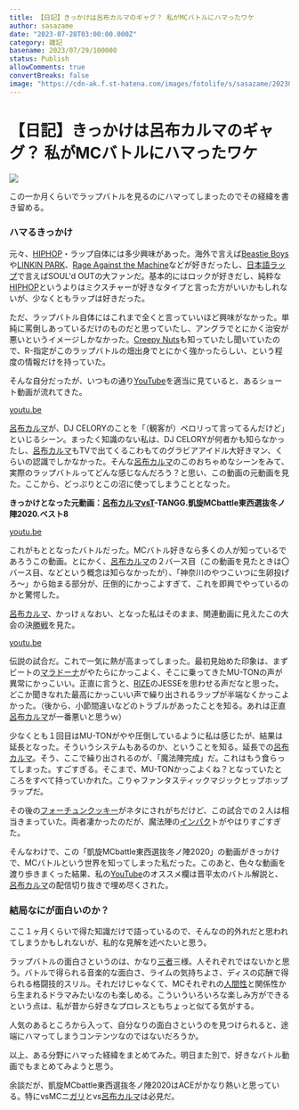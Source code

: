 ```yaml
---
title: 【日記】きっかけは呂布カルマのギャグ？ 私がMCバトルにハマったワケ
author: sasazame
date: "2023-07-28T03:00:00.000Z"
category: 雑記
basename: 2023/07/29/100000
status: Publish
allowComments: true
convertBreaks: false
image: "https://cdn-ak.f.st-hatena.com/images/fotolife/s/sasazame/20230727/20230727195126.png"
---
```

# 【日記】きっかけは呂布カルマのギャグ？ 私がMCバトルにハマったワケ

![](https://cdn-ak.f.st-hatena.com/images/fotolife/s/sasazame/20230727/20230727195126.png)

この一か月くらいでラップバトルを見るのにハマってしまったのでその経緯を書き留める。

<!-- Extended Body -->

### ハマるきっかけ

元々、[HIPHOP](https://d.hatena.ne.jp/keyword/HIPHOP)・ラップ自体には多少興味があった。海外で言えば[Beastie Boys](https://d.hatena.ne.jp/keyword/Beastie%20Boys)や[LINKIN PARK](https://d.hatena.ne.jp/keyword/LINKIN%20PARK)、[Rage Against the Machine](https://d.hatena.ne.jp/keyword/Rage%20Against%20the%20Machine)などが好きだったし、[日本語ラップ](https://d.hatena.ne.jp/keyword/%C6%FC%CB%DC%B8%EC%A5%E9%A5%C3%A5%D7)で言えばSOUL'd OUTの大ファンだ。基本的にはロックが好きだし、純粋な[HIPHOP](https://d.hatena.ne.jp/keyword/HIPHOP)というよりはミクスチャーが好きなタイプと言った方がいいかもしれないが、少なくともラップは好きだった。

ただ、ラップバトル自体にはこれまで全くと言っていいほど興味がなかった。単純に罵倒しあっているだけのものだと思っていたし、アングラでとにかく治安が悪いというイメージしかなかった。[Creepy Nuts](https://d.hatena.ne.jp/keyword/Creepy%20Nuts)も知っていたし聞いていたので、R-指定がこのラップバトルの畑出身でとにかく強かったらしい、という程度の情報だけを持っていた。

そんな自分だったが、いつもの通り[YouTube](https://d.hatena.ne.jp/keyword/YouTube)を適当に見ていると、あるショート動画が流れてきた。

[youtu.be](https://youtu.be/hulOKfuE_-Q)

[呂布カルマ](https://d.hatena.ne.jp/keyword/%CF%A4%C9%DB%A5%AB%A5%EB%A5%DE)が、DJ CELORYのことを「（観客が）ペロリって言ってるんだけど」といじるシーン。まったく知識のない私は、DJ CELORYが何者かも知らなかったし、[呂布カルマ](https://d.hatena.ne.jp/keyword/%CF%A4%C9%DB%A5%AB%A5%EB%A5%DE)もTVで出てくるこわもてのグラビアアイドル大好きマン、くらいの認識でしかなかった。そんな[呂布カルマ](https://d.hatena.ne.jp/keyword/%CF%A4%C9%DB%A5%AB%A5%EB%A5%DE)のこのおちゃめなシーンをみて、実際のラップバトルってどんな感じなんだろう？と思い、この動画の元動画を見た。ここから、どっぷりとこの沼に使ってしまうこととなった。

**きっかけとなった元動画：[呂布カルマ](https://d.hatena.ne.jp/keyword/%CF%A4%C9%DB%A5%AB%A5%EB%A5%DE)[vsT](https://d.hatena.ne.jp/keyword/vsT)\-TANGG.凱旋MCbattle東西選抜冬ノ陣2020.ベスト8**

[youtu.be](https://youtu.be/No1qz2ErB7k)

これがもととなったバトルだった。MCバトル好きなら多くの人が知っているであろうこの動画。とにかく、[呂布カルマ](https://d.hatena.ne.jp/keyword/%CF%A4%C9%DB%A5%AB%A5%EB%A5%DE)の２バース目（この動画を見たときは〇バース目、などという概念は知らなかったが）、「神奈川のやつこいつに生卵投げろ～」から始まる部分が、圧倒的にかっこよすぎて、これを即興でやっているのかと驚愕した。

[呂布カルマ](https://d.hatena.ne.jp/keyword/%CF%A4%C9%DB%A5%AB%A5%EB%A5%DE)、かっけぇなおい、となった私はそのまま、関連動画に見えたこの大会の決[勝戦](https://d.hatena.ne.jp/keyword/%BE%A1%C0%EF)を見た。

[youtu.be](https://youtu.be/e384BWkmv_g)

伝説の試合だ。これで一気に熱が高まってしまった。最初見始めた印象は、まずビートの[マラドーナ](https://d.hatena.ne.jp/keyword/%A5%DE%A5%E9%A5%C9%A1%BC%A5%CA)がやたらにかっこよく、そこに乗ってきたMU-TONの声が異常にかっこいい。正直に言うと、[RIZE](https://d.hatena.ne.jp/keyword/RIZE)のJESSEを思わせる声だなと思った。どこか聞きなれた最高にかっこいい声で繰り出されるラップが半端なくかっこよかった。（後から、小節間違いなどのトラブルがあったことを知る。あれは正直[呂布カルマ](https://d.hatena.ne.jp/keyword/%CF%A4%C9%DB%A5%AB%A5%EB%A5%DE)が一番悪いと思うｗ）

少なくとも１回目はMU-TONがやや圧倒しているように私は感じたが、結果は延長となった。そういうシステムもあるのか、ということを知る。延長での[呂布カルマ](https://d.hatena.ne.jp/keyword/%CF%A4%C9%DB%A5%AB%A5%EB%A5%DE)。そう、ここで繰り出されるのが、「魔法陣完成」だ。これはもう食らってしまった。すごすぎる。そこまで、MU-TONかっこよくね？となっていたところをすべて持っていかれた。こりゃファンタスティックマジックヒップホップラップだ。

その後の[フォーチュンクッキー](https://d.hatena.ne.jp/keyword/%A5%D5%A5%A9%A1%BC%A5%C1%A5%E5%A5%F3%A5%AF%A5%C3%A5%AD%A1%BC)がネタにされがちだけど、この試合での２人は相当きまっていた。両者凄かったのだが、魔法陣の[インパク](https://d.hatena.ne.jp/keyword/%A5%A4%A5%F3%A5%D1%A5%AF)トがやはりすごすぎた。

そんなわけで、この「凱旋MCbattle東西選抜冬ノ陣2020」の動画がきっかけで、MCバトルという世界を知ってしまった私だった。このあと、色々な動画を渡り歩きまくった結果、私の[YouTube](https://d.hatena.ne.jp/keyword/YouTube)のオススメ欄は晋平太のバトル解説と、[呂布カルマ](https://d.hatena.ne.jp/keyword/%CF%A4%C9%DB%A5%AB%A5%EB%A5%DE)の配信切り抜きで埋め尽くされた。

### 結局なにが面白いのか？

ここ１ヶ月くらいで得た知識だけで語っているので、そんなの的外れだと思われてしまうかもしれないが、私的な見解を述べたいと思う。

ラップバトルの面白さというのは、かなり[三者](https://d.hatena.ne.jp/keyword/%BB%B0%BC%D4)三様。人それぞれではないかと思う。バトルで得られる音楽的な面白さ、ライムの気持ちよさ、ディスの応酬で得られる格闘技的スリル。それだけじゃなくて、MCそれぞれの[人間性](https://d.hatena.ne.jp/keyword/%BF%CD%B4%D6%C0%AD)と関係性から生まれるドラマみたいなのも楽しめる。こういういろいろな楽しみ方ができるという点は、私が昔から好きなプロレスともちょっと似てる気がする。

人気のあるところから入って、自分なりの面白さというのを見つけられると、途端にハマってしまうコンテンツなのではないだろうか。

以上、ある分野にハマった経緯をまとめてみた。明日また別で、好きなバトル動画でもまとめてみようと思う。

余談だが、凱旋MCbattle東西選抜冬ノ陣2020はACEがかなり熱いと思っている。特にvsMCニ[ガリ](https://d.hatena.ne.jp/keyword/%A5%AC%A5%EA)とvs[呂布カルマ](https://d.hatena.ne.jp/keyword/%CF%A4%C9%DB%A5%AB%A5%EB%A5%DE)は必見だ。